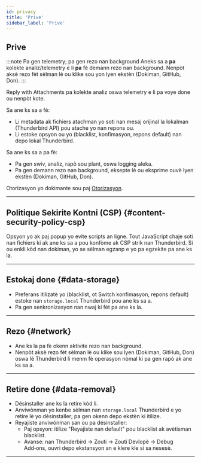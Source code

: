 ```yaml
---
id: privacy
title: 'Prive'
sidebar_label: 'Prive'
---
```


## Prive

:::note Pa gen telemetry; pa gen rezo nan background
Aneks sa a **pa** kolekte analiz/telemetry e li **pa** fè demann rezo nan background. Nenpòt aksè rezo fèt sèlman lè ou klike sou yon lyen ekstèn (Dokiman, GitHub, Don).
:::

Reply with Attachments pa kolekte analiz oswa telemetry e li pa voye done ou nenpòt kote.

Sa ane ks sa a fè:

- Li metadata ak fichiers atachman yo soti nan mesaj orijinal la lokalman (Thunderbird API) pou atache yo nan repons ou.
- Li estoke opsyon ou yo (blacklist, konfimasyon, repons default) nan depo lokal Thunderbird.

Sa ane ks sa a pa fè:

- Pa gen swiv, analiz, rapò sou plant, oswa logging aleka.
- Pa gen demann rezo nan background, eksepte lè ou eksprime ouvè lyen ekstèn (Dokiman, GitHub, Don).

Otorizasyon yo dokimante sou paj [Otorizasyon](permissions).

---

## Politique Sekirite Kontni (CSP) {#content-security-policy-csp}

Opsyon yo ak paj popup yo evite scripts an ligne. Tout JavaScript chaje soti nan fichiers ki ak ane ks sa a pou konfòme ak CSP strik nan Thunderbird. Si ou enkli kòd nan dokiman, yo se sèlman egzanp e yo pa egzekite pa ane ks la.

---

## Estokaj done {#data-storage}

- Preferans itilizatè yo (blacklist, ot Switch konfimasyon, repons default) estoke nan `storage.local` Thunderbird pou ane ks sa a.
- Pa gen senkronizasyon nan nwaj ki fèt pa ane ks la.

---

## Rezo {#network}

- Ane ks la pa fè okenn aktivite rezo nan background.
- Nenpòt aksè rezo fèt sèlman lè ou klike sou lyen (Dokiman, GitHub, Don) oswa lè Thunderbird li menm fè operasyon nòmal ki pa gen rapò ak ane ks sa a.

---

## Retire done {#data-removal}

- Désinstaller ane ks la retire kòd li.
- Anviwònman yo kenbe sèlman nan `storage.local` Thunderbird e yo retire lè yo désinstaller; pa gen okenn depo ekstèn ki itilize.
- Reyajiste anviwònman san ou pa désinstaller:
  - Paj opsyon: itilize "Reyajiste nan default" pou blacklist ak avètisman blacklist.
  - Avanse: nan Thunderbird → Zouti → Zouti Devlopè → Debug Add‑ons, ouvri depo ekstansyon an e klere kle si sa nesesè.

---
